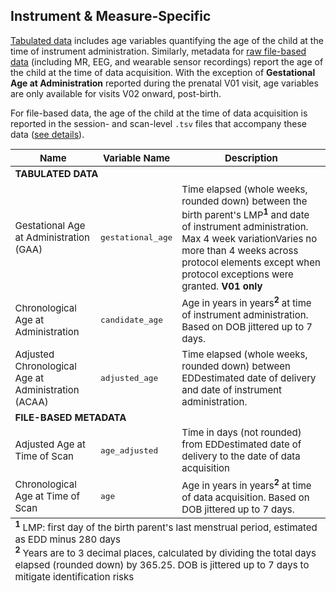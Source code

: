 ## Instrument & Measure-Specific

[Tabulated data](../datacuration/phenotypes.md) includes age variables quantifying the age of the child at the time of instrument administration. Similarly, metadata for [raw file-based data](../datacuration/file-based-data.md#raw-bids) (including MR, EEG, and wearable sensor recordings) report the age of the child at the time of data acquisition. With the exception of **Gestational Age at Administration** reported during the prenatal V01 visit, age variables are only available for visits V02 onward, post-birth.

For file-based data, the age of the child at the time of data acquisition is reported in the session- and scan-level `.tsv` files that accompany these data ([see details](../datacuration/file-based-data.md#participant-session-scan-level-data)).

<table class="compact-table-no-vertical-lines" style="width: 100%; border-collapse: collapse; table-layout: fixed; font-size: 15px;">
<thead>
  <tr>
    <th>Name</th>
    <th>Variable Name</th>
    <th>Description</th>
  </tr>
</thead>
<tbody>
<tr><td colspan="3"><b>TABULATED DATA</b></td></tr>
<tr>
<td style="word-wrap: break-word; white-space: normal;">Gestational Age at Administration (GAA)</td>
<td><code>gestational_age</code></td>
<td style="word-wrap: break-word; white-space: normal;">Time elapsed (whole weeks, rounded down) between the birth parent's LMP<sup><b>1</b></sup> and date of instrument administration. <span class="tooltip">Max 4 week variation<span class="tooltiptext">Varies no more than 4 weeks across protocol elements except when protocol exceptions were granted</span></span>. <b>V01 only</b>
</td>
</tr>
<tr>
<td style="word-wrap: break-word; white-space: normal;">Chronological Age at Administration</td>
<td><code>candidate_age</code></td>
<td style="word-wrap: break-word; white-space: normal;">Age in years in years<sup><b>2</b></sup> at time of instrument administration. Based on DOB jittered up to 7 days.</td>
</tr>
<tr>
<td style="word-wrap: break-word; white-space: normal;">Adjusted Chronological Age at Administration (ACAA)</td>
<td><code>adjusted_age</code></td>
<td style="word-wrap: break-word; white-space: normal;">Time elapsed (whole weeks, rounded down) between <span class="tooltip">EDD<span class="tooltiptext">estimated date of delivery</span></span> and date of instrument administration.</td>
</tr>
<tr><td colspan="3"><b>FILE-BASED METADATA</b></td></tr>
<tr>
<td style="word-wrap: break-word; white-space: normal;">Adjusted Age at Time of Scan</td>
<td><code>age_adjusted</code></td>
<td style="word-wrap: break-word; white-space: normal;">Time in days (not rounded) from <span class="tooltip">EDD<span class="tooltiptext">estimated date of delivery</span></span> to the date of data acquisition</td>
</tr>
<tr>
<td style="word-wrap: break-word; white-space: normal;">Chronological Age at Time of Scan</td>
<td><code>age</code></td>
<td style="word-wrap: break-word; white-space: normal;">Age in years in years<sup><b>2</b></sup> at time of data acquisition. Based on DOB jittered up to 7 days.</td>
</tr>
</tbody>
<tfoot><tr><td colspan="3" style="word-wrap: break-word; white-space: normal;">
  <sup><b>1</b></sup> LMP: first day of the birth parent's last menstrual period, estimated as EDD minus 280 days<br>
  <sup><b>2</b></sup> Years are to 3 decimal places, calculated by dividing the total days elapsed (rounded down) by 365.25. DOB is jittered up to 7 days to mitigate identification risks</td>
</tr></tfoot>
</table>


